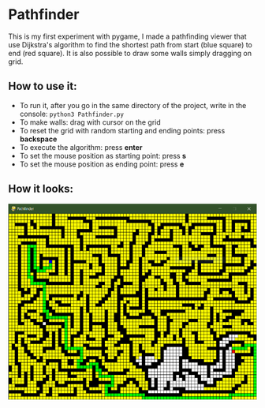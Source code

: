 # Pathfinder
This is my first experiment with pygame, I made a pathfinding viewer that use Dijkstra's algorithm to find the shortest path from start (blue square) to end (red square). It is also possible to draw some walls simply dragging on grid.

## How to use it:
- To run it, after you go in the same directory of the project, write in the console: `python3 Pathfinder.py`
- To make walls: drag with cursor on the grid
- To reset the grid with random starting and ending points: press **backspace**
- To execute the algorithm: press **enter**
- To set the mouse position as starting point: press **s**
- To set the mouse position as ending point: press **e**


## How it looks:
![Demo image](https://github.com/alinanto/Pathfinder/blob/master/image.PNG)
